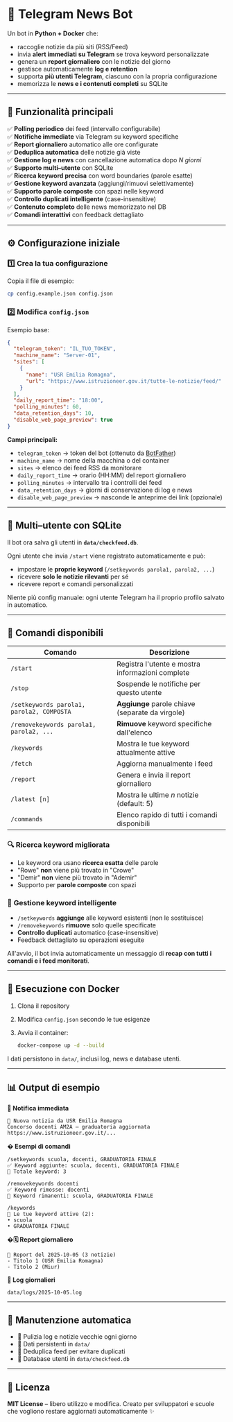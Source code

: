 # 📰 Telegram News Bot

Un bot in **Python + Docker** che:

* raccoglie notizie da più siti (RSS/Feed)
* invia **alert immediati su Telegram** se trova keyword personalizzate
* genera un **report giornaliero** con le notizie del giorno
* gestisce automaticamente **log e retention**
* supporta **più utenti Telegram**, ciascuno con la propria configurazione
* memorizza le **news e i contenuti completi** su SQLite

---

## 🚀 Funzionalità principali

✅ **Polling periodico** dei feed (intervallo configurabile)  
✅ **Notifiche immediate** via Telegram su keyword specifiche  
✅ **Report giornaliero** automatico alle ore configurate  
✅ **Deduplica automatica** delle notizie già viste  
✅ **Gestione log e news** con cancellazione automatica dopo *N giorni*  
✅ **Supporto multi–utente** con SQLite  
✅ **Ricerca keyword precisa** con word boundaries (parole esatte)  
✅ **Gestione keyword avanzata** (aggiungi/rimuovi selettivamente)  
✅ **Supporto parole composte** con spazi nelle keyword  
✅ **Controllo duplicati intelligente** (case-insensitive)  
✅ **Contenuto completo** delle news memorizzato nel DB  
✅ **Comandi interattivi** con feedback dettagliato

---

## ⚙️ Configurazione iniziale

### 1️⃣ Crea la tua configurazione

Copia il file di esempio:

```bash
cp config.example.json config.json
```

### 2️⃣ Modifica `config.json`

Esempio base:

```json
{
  "telegram_token": "IL_TUO_TOKEN",
  "machine_name": "Server-01",
  "sites": [
    {
      "name": "USR Emilia Romagna",
      "url": "https://www.istruzioneer.gov.it/tutte-le-notizie/feed/"
    }
  ],
  "daily_report_time": "18:00",
  "polling_minutes": 60,
  "data_retention_days": 10,
  "disable_web_page_preview": true
}
```

**Campi principali:**

* `telegram_token` → token del bot (ottenuto da [BotFather](https://core.telegram.org/bots#botfather))
* `machine_name` → nome della macchina o del container
* `sites` → elenco dei feed RSS da monitorare
* `daily_report_time` → orario (HH:MM) del report giornaliero
* `polling_minutes` → intervallo tra i controlli dei feed
* `data_retention_days` → giorni di conservazione di log e news
* `disable_web_page_preview` → nasconde le anteprime dei link (opzionale)

---

## 👥 Multi–utente con SQLite

Il bot ora salva gli utenti in **`data/checkfeed.db`**.

Ogni utente che invia `/start` viene registrato automaticamente e può:

* impostare le **proprie keyword** (`/setkeywords parola1, parola2, ...`)
* ricevere **solo le notizie rilevanti** per sé
* ricevere report e comandi personalizzati

Niente più config manuale: ogni utente Telegram ha il proprio profilo salvato in automatico.

---

## 💬 Comandi disponibili

| Comando                                     | Descrizione                                           |
| ------------------------------------------- | ----------------------------------------------------- |
| `/start`                                    | Registra l'utente e mostra informazioni complete      |
| `/stop`                                     | Sospende le notifiche per questo utente               |
| `/setkeywords parola1, parola2, COMPOSTA`   | **Aggiunge** parole chiave (separate da virgole)      |
| `/removekeywords parola1, parola2, ...`     | **Rimuove** keyword specifiche dall'elenco            |
| `/keywords`                                 | Mostra le tue keyword attualmente attive              |
| `/fetch`                                    | Aggiorna manualmente i feed                           |
| `/report`                                   | Genera e invia il report giornaliero                  |
| `/latest [n]`                               | Mostra le ultime *n* notizie (default: 5)             |
| `/commands`                                 | Elenco rapido di tutti i comandi disponibili          |

### 🔍 **Ricerca keyword migliorata**
- Le keyword ora usano **ricerca esatta** delle parole
- "Rowe" **non** viene più trovato in "Crowe"  
- "Demir" **non** viene più trovato in "Ademir"
- Supporto per **parole composte** con spazi

### 🎯 **Gestione keyword intelligente**
- `/setkeywords` **aggiunge** alle keyword esistenti (non le sostituisce)
- `/removekeywords` **rimuove** solo quelle specificate  
- **Controllo duplicati** automatico (case-insensitive)
- Feedback dettagliato su operazioni eseguite

All'avvio, il bot invia automaticamente un messaggio di **recap con tutti i comandi e i feed monitorati**.

---

## 🐳 Esecuzione con Docker

1. Clona il repository

2. Modifica `config.json` secondo le tue esigenze

3. Avvia il container:

   ```bash
   docker-compose up -d --build
   ```

I dati persistono in `data/`, inclusi log, news e database utenti.

---

## 📊 Output di esempio

**🔔 Notifica immediata**

```
🚨 Nuova notizia da USR Emilia Romagna
Concorso docenti AM2A – graduatoria aggiornata
https://www.istruzioneer.gov.it/...
```

**� Esempi di comandi**

```
/setkeywords scuola, docenti, GRADUATORIA FINALE
✅ Keyword aggiunte: scuola, docenti, GRADUATORIA FINALE
📝 Totale keyword: 3

/removekeywords docenti
✅ Keyword rimosse: docenti  
📝 Keyword rimanenti: scuola, GRADUATORIA FINALE

/keywords
📝 Le tue keyword attive (2):
• scuola
• GRADUATORIA FINALE
```

**�🗓️ Report giornaliero**

```
📢 Report del 2025-10-05 (3 notizie)
- Titolo 1 (USR Emilia Romagna)
- Titolo 2 (Miur)
```

**🧹 Log giornalieri**

```
data/logs/2025-10-05.log
```

---

## 🔧 Manutenzione automatica

* 🧹 Pulizia log e notizie vecchie ogni giorno
* 💾 Dati persistenti in `data/`
* 🧩 Deduplica feed per evitare duplicati
* 📁 Database utenti in `data/checkfeed.db`

---

## 📜 Licenza

**MIT License** – libero utilizzo e modifica.
Creato per sviluppatori e scuole che vogliono restare aggiornati automaticamente ✨
